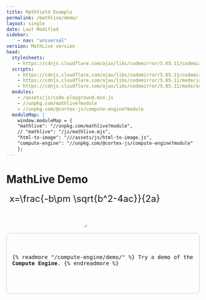 ```yaml
---
title: Mathfield Example
permalink: /mathlive/demo/
layout: single
date: Last Modified
sidebar:
    - nav: "universal"
version: MathLive version
head:
  stylesheets:
    - https://cdnjs.cloudflare.com/ajax/libs/codemirror/5.65.11/codemirror.min.css
  scripts:
    - https://cdnjs.cloudflare.com/ajax/libs/codemirror/5.65.11/codemirror.min.js
    - https://cdnjs.cloudflare.com/ajax/libs/codemirror/5.65.11/mode/javascript/javascript.min.js
    - https://cdnjs.cloudflare.com/ajax/libs/codemirror/5.65.11/mode/xml/xml.min.js
  modules:
    - /assets/js/code-playground.min.js
    - //unpkg.com/mathlive?module
    - //unpkg.com/@cortex-js/compute-engine?module
  moduleMap: |
    window.moduleMap = {
    "mathlive": "//unpkg.com/mathlive?module",
    // "mathlive": "/js/mathlive.mjs",
    "html-to-image": "///assets/js/html-to-image.js",
    "compute-engine": "//unpkg.com/@cortex-js/compute-engine?module"
    };
---
```

<script>
  window.addEventListener('DOMContentLoaded', (event) => 
      import('//unpkg.com/mathlive/dist/mathlive.mjs').then((mathlive) => document.getElementById('version').innerText = mathlive.version.mathlive + ' (debug)'
  ));
</script>

# MathLive Demo



<style>
  textarea {
    color: var(--ui-color);
    background: var(--ui-background);
  }
  math-field, #latex {
    border-radius: 4px;
    border: var(--ui-border);
    padding: 8px;
  }
  math-field { 
    font-size: 24px; border-radius: 8px; 
    width: 100%;
  } 
  math-field:focus-within {
    outline: Highlight auto 1px;
    outline: -webkit-focus-ring-color auto 1px
  }
  #latex {
    margin-top: 1em;
    font-family: var(--monospace-font-family), 'IBM Plex Mono', 'Fira Code', 'Source Code Pro',   monospace;
  }
  pre.console {
    display: block;
    max-height: 50vh;
    padding: 8px 8px 8px 1em;
    border-radius: 8px;
    overflow: auto;
    font-family: var(--monospace-font,'JetBrains Mono', 'IBM Plex Mono', 'Fira Code', 'Source Code Pro', monospace);
    font-size: 1em;
    color: var(--base-05, ${base05});
    background: var(--base-00, ${base00});
    white-space: pre-wrap;
    border: var(--ui-border, 1px solid rgba(0, 0, 0, .2));
  }
  .console .sep {
    color: var(--base-05, ${base05});
  }
  .console .index {
    color: var(--base-05, ${base05});
    opacity: .3;
    float: left;
    width: 0;
    font-style: italic;
  }
  .console .boolean {
    color: var(--base-0e, ${base0e});
    font-weight: bold;
  }
  .console .empty {
    color: var(--base-0e, ${base0e});
    font-style: italic;
  }
  .console .null {
    color: var(--base-0e, ${base0e});
    font-style: italic;
  }
  .console .string {
    color: var(--base-0a, ${base0a});
    font-weight: bold;
  }
  .console .function {
    color: var(--base-0b, ${base0b});
  }
  .console .number {
    color: var(--base-0e, ${base0e});
  }
  .console .property {
    color: var(--base-0b, ${base0b});
  }
  .console .object {
    color: var(--base-0b, ${base0b});
  }
  .console .error {
    display: block;
    width: calc(100% - 10px);
    padding-right: 4px;
    padding-top: 8px;
    padding-bottom:8px;
    padding-left: 6px;
    background: rgba(204, 102, 102, .4);
    color: white;
    border-left: 4px solid var(--semantic-red, ${RED});
  }
  .console .warning {
    color: var(--semantic-orange, ${YELLOW});
  }
  .console .log {
    color: var(--blue--200);
  }
  .console .group {
    font-weight: bold;
  }

</style>
<script type="module">
await customElements.whenDefined('math-field');

const INDENT = '  ';

const mf = document.getElementById('formula');
const latexField = document.getElementById('latex');

latexField.addEventListener('input', () => mf.setValue(latexField.value));

function onMathfieldInput() {
    // Output MathJSON representation of the expression
    document.getElementById('math-json').innerHTML = asString(0, mf.expression.json).text;  
    // Update raw LaTeX value
    latexField.value = mf.value;
}
//
mf.addEventListener('input', onMathfieldInput);
onMathfieldInput();


/**
 * Convert a basic type or an object into a HTML string
 */
function asString(
  depth,
  value,
  options = {}
){
  options.quote ??= '"';
  options.ancestors ??= [];

  //
  // BOOLEAN
  //
  if (typeof value === 'boolean') {
    return {
      text: `<span class="boolean">${escapeHTML(String(value))}</span>`,
      itemCount: 1,
      lineCount: 1,
    };
  }

  //
  // NUMBER
  //
  if (typeof value === 'number') {
    return {
      text: `<span class="number">${escapeHTML(String(value))}</span>`,
      itemCount: 1,
      lineCount: 1,
    };
  }
  //
  // STRING
  //
  if (typeof value === 'string') {
    if (options.quote.length === 0) {
      return {
        text: escapeHTML(value),
        itemCount: 1,
        lineCount: value.split(/\r\n|\r|\n/).length,
      };
    }
    return {
      text: `<span class="string">${escapeHTML(
        options.quote + value + options.quote
      )}</span>`,
      itemCount: 1,
      lineCount: value.split(/\r\n|\r|\n/).length,
    };
  }

  //
  // FUNCTION
  //
  if (typeof value === 'function') {
    let functionValue = '';
    if ('toString' in value) functionValue = escapeHTML(value.toString());
    else functionValue = escapeHTML(String(value));

    return {
      text: `<span class="function">ƒ  ${functionValue}</span>`,
      itemCount: 1,
      lineCount: functionValue.split(/\r\n|\r|\n/).length,
    };
  }

  //
  // NULL/UNDEFINED
  //
  if (value === null || value === undefined) {
    return {
      text: `<span class="null">${escapeHTML(String(value))}</span>`,
      itemCount: 1,
      lineCount: 1,
    };
  }

  // Avoid infinite recursions (e.g. `window.window`)
  if (depth > 20) {
    return {
      text: '<span class="sep">(...)</span>',
      itemCount: 1,
      lineCount: 1,
    };
  }

  //
  // ARRAY
  //
  if (Array.isArray(value)) {
    if (options.ancestors.includes(value))
      return {
        text: '<span class="sep">[...]</span>',
        itemCount: 1,
        lineCount: 1,
      };

    const result = [];
    // To account for sparse array, we can't use map() (it skips over empty slots)
    for (let i = 0; i < value.length; i++) {
      if (Object.keys(value).includes(Number(i).toString())) {
        result.push(
          asString(depth + 1, value[i], {
            ancestors: [...options.ancestors, value],
          })
        );
      } else {
        result.push({
          text: '<span class="empty">empty</span>',
          itemCount: 1,
          lineCount: 1,
        });
      }
    }
    const itemCount = result.reduce((acc, val) => acc + val.itemCount, 0);
    const lineCount = result.reduce(
      (acc, val) => Math.max(acc, val.lineCount),
      0
    );
    if (itemCount > 5 || lineCount > 1) {
      return {
        text:
          "<span class='sep'>[</span>\n" +
          INDENT.repeat(depth + 1) +
          result
            .map((x, i) => '<span class="index">' + i + '</span>' + x.text)
            .join("<span class='sep'>, </span>\n" + INDENT.repeat(depth + 1)) +
          '\n' +
          INDENT.repeat(depth) +
          "<span class='sep'>]</span>",
        itemCount,
        lineCount: 2 + result.reduce((acc, val) => acc + val.lineCount, 0),
      };
    }
    return {
      text:
        "<span class='sep'>[</span>" +
        result.map((x) => x.text).join("<span class='sep'>, </span>") +
        "<span class='sep'>]</span>",
      itemCount: Math.max(1, itemCount),
      lineCount: 1,
    };
  }

  //
  // HTMLElement
  //
  if (value instanceof Element) {
    if (options.ancestors.includes(value))
      return {
        text: '<span class="object">Element...</span>',
        itemCount: 1,
        lineCount: 1,
      };

    let result = `<${value.localName}`;
    let lineCount = 1;
    Array.from(value.attributes).forEach((x) => {
      result +=
        ' ' + x.localName + '="' + value.getAttribute(x.localName) + '"';
    });
    result += '>';

    if (value.innerHTML) {
      let content = value.innerHTML.split('\n');
      if (content.length > 4) {
        content = [...content.slice(0, 5), '(...)\n'];
      }
      result += content.join('\n');
      lineCount += content.length;
    }

    result += `</${value.localName}>`;
    return {
      text: `<span class="object">${escapeHTML(result)}</span>`,
      itemCount: 1,
      lineCount: lineCount,
    };
  }

  //
  // OBJECT
  //
  if (typeof value === 'object') {
    if (options.ancestors.includes(value))
      return {
        text: '<span class="sep">{...}</span>',
        itemCount: 1,
        lineCount: 1,
      };

    if (value instanceof Map) {
      const kv = Object.fromEntries(value);
      const result = asString(depth, kv, {
        ancestors: [...options.ancestors, value],
      });
      return { ...result, text: '<span class=object>Map</span>' + result.text };
    }
    if (value instanceof Set) {
      const elts = Array.from(value);
      const result = asString(depth, elts, {
        ancestors: [...options.ancestors, value],
      });
      return { ...result, text: '<span class=object>Set</span>' + result.text };
    }

    if ('toString' in value) {
      const s = value.toString();
      if (s !== '[object Object]')
        return {
          text: escapeHTML(s),
          itemCount: 1,
          lineCount: 1,
        };
    }
    let props = Object.keys(value);

    Object.getOwnPropertyNames(value).forEach((prop) => {
      if (!props.includes(prop)) {
        props.push(prop);
      }
    });
    props = props.filter((x) => !x.startsWith('_'));
    if (props.length === 0 && typeof props.toString === 'function') {
      const result = value.toString();
      if (result === '[object Object]')
        return {
          text: '<span class="sep">{}</span>',
          itemCount: 1,
          lineCount: 1,
        };
      return {
        text: result,
        itemCount: 1,
        lineCount: result.split(/\r\n|\r|\n/).length,
      };
    }

    const propStrings = props.sort().map((key) => {
      if (typeof value[key] === 'object' && value[key] !== null) {
        let result = asString(depth + 1, value[key], {
          ancestors: [...options.ancestors, value],
        });
        if (result.itemCount > 500) {
          result = {
            text: "<span class='sep'>(...)</span>",
            itemCount: 1,
            lineCount: 1,
          };
        }
        return {
          text: `<span class="property">${key}</span><span class='sep'>: </span>${result.text}`,
          itemCount: result.itemCount,
          lineCount: result.lineCount,
        };
      }
      if (typeof value[key] === 'function') {
        return {
          text: `<span class="property">${key}</span></span><span class='sep'>: </span><span class='function'>ƒ (...)</span>`,
          itemCount: 1,
          lineCount: 1,
        };
      }
      const result = asString(depth + 1, value[key], {
        ancestors: [...options.ancestors, value],
      });
      return {
        text: `<span class="property">${key}</span></span><span class='sep'>: </span>${result.text}`,
        itemCount: result.itemCount,
        lineCount: result.lineCount,
      };
    });
    const itemCount = propStrings.reduce((acc, val) => acc + val.itemCount, 0);
    const lineCount = propStrings.reduce((acc, val) => acc + val.lineCount, 0);
    if (itemCount < 5) {
      return {
        text:
          "<span class='sep'>{</span>" +
          propStrings
            .map((x) => x.text)
            .join("</span><span class='sep'>, </span>") +
          "<span class='sep'>}</span>",
        itemCount,
        lineCount,
      };
    }
    return {
      text:
        "<span class='sep'>{</span>\n" +
        INDENT.repeat(depth + 1) +
        propStrings
          .map((x) => x.text)
          .join(
            "</span><span class='sep'>,</span>\n" + INDENT.repeat(depth + 1)
          ) +
        '\n' +
        INDENT.repeat(depth) +
        "<span class='sep'>}</span>",
      itemCount: itemCount,
      lineCount: lineCount + 2,
    };
  }
  return { text: String(value), itemCount: 1, lineCount: 1 };
}

function escapeHTML(s) {
  return s
    .replace(/&/g, '&amp;')
    .replace(/</g, '&lt;')
    .replace(/>/g, '&gt;')
    .replace(/"/g, '&quot;')
    .replace(/'/g, '&#039;');
}


</script>
<math-field id="formula">
    x=\frac{-b\pm \sqrt{b^2-4ac}}{2a}
</math-field>
<textarea id="latex"></textarea>
<pre class="console" id="math-json"></pred>

{% readmore "/compute-engine/demo/" %}
Try a demo of the **Compute Engine**.
{% endreadmore %}

